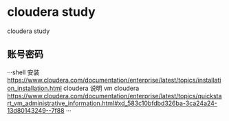 # cloudera study
cloudera study

## 账号密码
···shell
安装 https://www.cloudera.com/documentation/enterprise/latest/topics/installation_installation.html
cloudera
说明 vm cloudera https://www.cloudera.com/documentation/enterprise/latest/topics/quickstart_vm_administrative_information.html#xd_583c10bfdbd326ba-3ca24a24-13d80143249--7f88
···